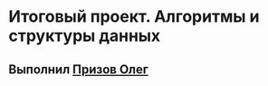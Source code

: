 # Итоговый проект. Алгоритмы и структуры данных

## Выполнил [Призов Олег](https://github.com/OlegPrizov/)